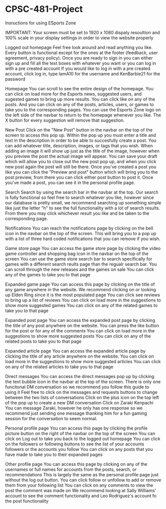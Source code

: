 # CPSC-481-Project

Insructions for using ESports Zone

IMPORTANT:
Your screen must be set to 1920 x 1080 dispaly resoultion and 100% scale in your display settings in order to view the website properly 

Logged out homepage
    Feel free look around and read anything you like. Every button is functional except for the ones at the footer (feedback, user agreement, privacy policy).
    Once you are ready to sign in you can either sign up and fill all the text boxes with whatever you want or you can log in with a pre created account
    If you would like to log in with a pre created account, click log in, type IamA10 for the username and KenBarbie21 for the password

Homepage
    You can scroll to see the entire design of the homepage. You can click on load more for the Esports news, suggested users, and sugested games to bring up more
    results. You can click like on any of the posts. And you can click on any of the posts, articles, users, or games to take you to the corresponding pages.
    You can use the Esports Zone logo on the left side of the navbar to return to the homepage whenever you like. The X button for every suggestion will remove that suggestion.

New Post
    Click on the "New Post" button in the navbar on the top of the screen to access this pop up.
    Within the pop up you must enter a title and text in the description in order to be able to succesfully create a post.
    You can add whatever title, description, images, or tags that you wish.
    When adding an image it will show up just as the title of the image, however when you preview the post the actual image will appear.
    You can save your draft which will allow you to close out the new post pop up, and when you click new post again the post will still be there.
    Once you've created a post you like you can click the "Preview and post" button which will bring you to the post preview, from there you can click either post button to post it.
    Once you've made a post, you can see it in the personal profile page.

Search
    Search by using the search bar in the navbar at the top. Our search is fully functional so feel free to search whatever you like, however since our database
    is pretty small, we recommend searching up something simple like just the letter "h" to see the full functionality with a lot of search results. From there
    you may click whichever result you like and be taken to the corresponding page.

Notifications
    You can reach the notifications page by clicking on the bell icon in the navbar on the top of the screen. This will bring you to a pop up with a list of three 
    hard coded notifications that you can remove if you wish.
    
Game store page
    You can access the game store page by clicking the video game controller and shopping bag icon in the navbar on the top of the screen
    You can use the game store search bar to search specifically for games with a different search reults page than the regualr search bar.
    You can scroll through the new releases and the games on sale
    You can click any of the games to take you to that page

Expanded game page
    You can access this page by clicking on the title of any game anywhere in the website.
    We recommend clicking on or looking up Elden Ring since it is the most populated page
    You can click see reviews to bring up a list of reviews
    You can click on load more in the suggestions to show more suggested games
    You can click on any of the related games to take you to that page

Expanded post page
    You can access the expanded post page by clicking the title of any post anywhere on the website.
    You can press the like button for the post or for any of the comments
    You can click on load more in the suggestions to show more suggested posts
    You can click on any of the related posts to take you to that page

Expanded article page
    You can access the expanded article page by clicking the title of any article anywhere on the website.
    You can click on load more in the suggestions to show more suggested articles
    You can click on any of the related articles to take you to that page

Direct messages
    You can access the direct messages pop up by clicking the text bubble icon in the navbar at the top of the screen.
    There is only one funcitonal DM conversation so we recommend you follow this guide to using it
        Feel free to click on the messages and requests buttons to change between the two lists of conversations
        Click on the plus icon on the top left of the pop up to create a new DM conversation
        Click on Zaraki Kenpachi
        You can message Zaraki, however he only has one response so we recommend just sending one message thanking him for a fun gaming session 
        for the conversation to seem normal.

Personal profile page
    You can access this page by clicking the profile picture button on the right of the navbar on the top of the screen
    You can click on Log out to take you back to the logged out homepage
    You can click on the followers or following buttons to see the list of your accounts followers or the accounts you follow
    You can click on any posts that you have made to take you to their expanded pages

Other profile page
    You can access this page by clicking on any of the usernames or full names for accounts from the posts, search, or recommendations
    This is largely the same as the personal profile page just without the log out button.
    You can click follow or unfollow to add or remove them from your following list
    You can click on any comments to view the post the comment was made on
    We recommend looking at Sally Williams' account to see the comment functionality and Leo Rodriguez's account fo the post functionality 